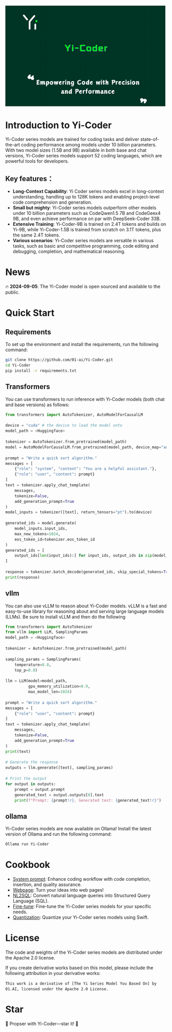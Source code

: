 
<p align="left"> 
  <img src="https://github.com/01-ai/Yi/blob/main/assets/img/coder.gif?raw=true" alt="Empowering Code with Precision and Performance" width="500"/> 
</p>


# Introduction to Yi-Coder
Yi-Coder series models are trained for coding tasks and deliver state-of-the-art coding performance among models under 10 billion parameters. With two model sizes (1.5B and 9B) available in both base and chat versions, Yi-Coder series models support 52 coding languages, which are powerful tools for developers.
## Key features：
- **Long-Context Capability**: Yi Coder series models excel in long-context understanding, handling up to 128K tokens and enabling project-level code comprehension and generation.
- **Small but mighty**: Yi-Coder series models outperform other models under 10 billion parameters such as CodeQwen1.5 7B and CodeGeex4 9B, and even achieve performance on par with DeepSeek-Coder 33B.
- **Extensive Training**: Yi-Coder-9B is trained on 2.4T tokens and builds on Yi-9B, while Yi-Coder-1.5B is trained from scratch on 3.1T tokens, plus the same 2.4T tokens. 
- **Various scenarios**: Yi-Coder series models are versatile in various tasks, such as basic and competitive programming, code editing and debugging, completion, and mathematical reasoning.

# News
🔥 **2024-09-05**: The Yi-Coder model is open sourced and available to the public.

# Quick Start
## Requirements
To set up the environment and install the requirements, run the following command: 
```bash
git clone https://github.com/01-ai/Yi-Coder.git
cd Yi-Coder
pip install -r requirements.txt
```
## Transformers
You can use transformers to run inference with Yi-Coder models (both chat and base versions) as follows:
```python
from transformers import AutoTokenizer, AutoModelForCausalLM

device = "cuda" # the device to load the model onto
model_path = <Huggingface>

tokenizer = AutoTokenizer.from_pretrained(model_path)
model = AutoModelForCausalLM.from_pretrained(model_path, device_map="auto").eval()

prompt = "Write a quick sort algorithm."
messages = [
    {"role": "system", "content": "You are a helpful assistant."},
    {"role": "user", "content": prompt}
]
text = tokenizer.apply_chat_template(
    messages,
    tokenize=False,
    add_generation_prompt=True
)
model_inputs = tokenizer([text], return_tensors="pt").to(device)

generated_ids = model.generate(
    model_inputs.input_ids,
    max_new_tokens=1024,
    eos_token_id=tokenizer.eos_token_id  
)
generated_ids = [
    output_ids[len(input_ids):] for input_ids, output_ids in zip(model_inputs.input_ids, generated_ids)
]

response = tokenizer.batch_decode(generated_ids, skip_special_tokens=True)[0]
print(response)
```
## vllm
You can also use vLLM to reason about Yi-Coder models. vLLM is a fast and easy-to-use library for reasoning about and serving large language models (LLMs). Be sure to install vLLM and then do the following
```python
from transformers import AutoTokenizer
from vllm import LLM, SamplingParams
model_path = <Huggingface>

tokenizer = AutoTokenizer.from_pretrained(model_path)

sampling_params = SamplingParams(
    temperature=0.8,
    top_p=0.8)

llm = LLM(model=model_path, 
          gpu_memory_utilization=0.9, 
          max_model_len=1024)

prompt = "Write a quick sort algorithm."  
messages = [
    {"role": "user", "content": prompt}
]
text = tokenizer.apply_chat_template(
    messages,
    tokenize=False,
    add_generation_prompt=True
)
print(text)

# Generate the response
outputs = llm.generate([text], sampling_params)

# Print the output
for output in outputs:
    prompt = output.prompt
    generated_text = output.outputs[0].text
    print(f"Prompt: {prompt!r}, Generated text: {generated_text!r}")

```
## ollama
Yi-Coder series models are now available on Ollama! Install the latest version of Ollama and run the following command: 
```bash
Ollama run Yi-Coder
```

# Cookbook
- [System prompt](https://github.com/01-ai/Yi-Coder/blob/main/en/opensource/Inference/Inference_using_swift.ipynb): Enhance coding workflow with code completion, insertion, and quality assurance.
- [Webpage](https://github.com/01-ai/Yi-Coder/blob/main/en/opensource/Inference/Inference_using_transformers.ipynb): Turn your ideas into web pages!
- [NL2SQL](https://github.com/01-ai/Yi-Coder/blob/main/en/opensource/Inference/Inference_using_lmdeploy.ipynb): Convert natural language queries into Structured Query Language (SQL).
- [Fine-tune](https://github.com/01-ai/Yi-Coder/blob/main/en/opensource/Inference/vLLM_Inference_tutorial.ipynb): Fine-tune the Yi-Coder series models for your specific needs.
- [Quantization](https://github.com/01-ai/Yi-Coder/blob/main/en/opensource/quantization/swift-yi-quantization.md): Quantize your Yi-Coder series models using Swift.


# License
The code and weights of the Yi-Coder series models are distributed under the Apache 2.0 license.

If you create derivative works based on this model, please include the following attribution in your derivative works:

```This work is a derivative of [The Yi Series Model You Based On] by 01.AI, licensed under the Apache 2.0 License.```

# Star
 🚀 Propser with Yi-Coder—star it! 🌟
